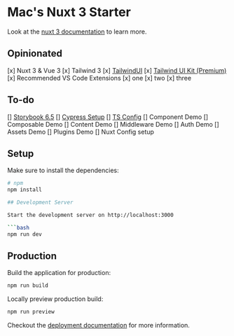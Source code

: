 # Mac's Nuxt 3 Starter

Look at the [nuxt 3 documentation](https://v3.nuxtjs.org) to learn more.

## Opinionated

[x] Nuxt 3 & Vue 3
[x] Tailwind 3
[x] [TailwindUI](https://tailwindui.com/documentation)
[x] [Tailwind UI Kit (Premium)](https://app.tailwinduikit.com/listing/webapp/master_layout/boxed_layout)
[x] Recommended VS Code Extensions
  [x] one
  [x] two
  [x] three
  

## To-do

[] [Storybook 6.5](https://storybook.js.org/docs/vue/writing-stories/introduction)
[] [Cypress Setup](https://www.cypress.io/)
[] [TS Config](https://www.cypress.io/)
[] Component Demo
[] Composable Demo
[] Content Demo
[] Middleware Demo
[] Auth Demo
[] Assets Demo
[] Plugins Demo
[] Nuxt Config setup

## Setup

Make sure to install the dependencies:

```bash
# npm
npm install

## Development Server

Start the development server on http://localhost:3000

```bash
npm run dev
```

## Production

Build the application for production:

```bash
npm run build
```

Locally preview production build:

```bash
npm run preview
```

Checkout the [deployment documentation](https://v3.nuxtjs.org/guide/deploy/presets) for more information.
